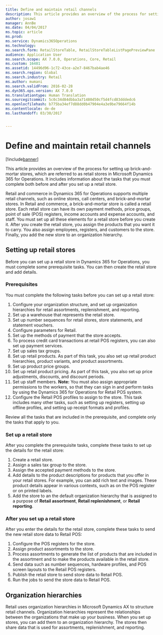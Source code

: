 ```yaml
---
title: Define and maintain retail channels
description: This article provides an overview of the process for setting up brick-and-mortar stores, which are referred to as retail stores in Microsoft Dynamics 365 for Operations. It includes information about the tasks that you must complete both before and after you set up a retail store.
author: josaw1
manager: AnnBe
ms.date: 04/04/2017
ms.topic: article
ms.prod: 
ms.service: Dynamics365Operations
ms.technology: 
ms.search.form: RetailStoreTable, RetailStoreTableListPagePreviewPane
audience: Application User
ms.search.scope: AX 7.0.0, Operations, Core, Retail
ms.custom: 16481
ms.assetid: 14496d96-1c72-43ce-a2e7-8467bab4ae46
ms.search.region: Global
ms.search.industry: Retail
ms.author: mumani
ms.search.validFrom: 2016-02-28
ms.dyn365.ops.version: AX 7.0.0
ms.translationtype: Human Translation
ms.sourcegitcommit: 5c0c34d84dbba3a71480d50cf5d4fcd83dddedc6
ms.openlocfilehash: b775ba34ef7d88dd0b47904e4a3e9be79664f14b
ms.contentlocale: de-de
ms.lasthandoff: 03/30/2017


---
```


# <a name="define-and-maintain-retail-channels"></a>Define and maintain retail channels

[!include[banner](includes/banner.md)]


This article provides an overview of the process for setting up brick-and-mortar stores, which are referred to as retail stores in Microsoft Dynamics 365 for Operations. It includes information about the tasks that you must complete both before and after you set up a retail store.

Retail and commerce in Dynamics 365 for Operations supports multiple retail channels, such as online stores, call centers, and brick-and-mortar stores. In Retail and commerce, a brick-and-mortar store is called a retail store. Each retail store can have its own payment methods, price groups, point of sale (POS) registers, income accounts and expense accounts, and staff. You must set up all these elements for a retail store before you create it. After you create the retail store, you assign the products that you want it to carry. You also assign employees, registers, and customers to the store. Finally, you add the new store to an organization hierarchy.

## <a name="setting-up-retail-stores"></a>Setting up retail stores
Before you can set up a retail store in Dynamics 365 for Operations, you must complete some prerequisite tasks. You can then create the retail store and add details.

### <a name="prerequisites"></a>Prerequisites

You must complete the following tasks before you can set up a retail store:

1.  Configure your organization structure, and set up organization hierarchies for retail assortments, replenishment, and reporting.
2.  Set up a warehouse that represents the retail store.
3.  Set up number sequences for retail stores, store statements, and statement vouchers.
4.  Configure parameters for Retail.
5.  Set up the methods of payment that the store accepts.
6.  To process credit card transactions at retail POS registers, you can also set up payment services.
7.  Set up sales tax groups.
8.  Set up retail products. As part of this task, you also set up retail product hierarchies, product variants, and product assortments.
9.  Set up product price groups.
10. Set up retail product pricing. As part of this task, you also set up price adjustments, discounts, and discount periods.
11. Set up staff members. **Note:** You must also assign appropriate permissions to the workers, so that they can sign in and perform tasks by using the Dynamics 365 for Operations for Retail POS system.
12. Configure the Retail POS profiles to assign to the store. This task includes many other tasks, such as setting up registers, setting up offline profiles, and setting up receipt formats and profiles.

Review all the tasks that are included in the prerequisite, and complete only the tasks that apply to you.

### <a name="set-up-a-retail-store"></a>Set up a retail store

After you complete the prerequisite tasks, complete these tasks to set up the details for the retail store:

1.  Create a retail store.
2.  Assign a sales tax group to the store.
3.  Assign the accepted payment methods to the store.
4.  Add details to the product descriptions for products that you offer in your retail stores. For example, you can add rich text and images. These product details appear in various contexts, such as on the POS register or on printed labels.
5.  Add the store to an the default organization hierarchy that is assigned to a purpose of **Retail assortment**, **Retail replenishment**, or **Retail reporting**.

### <a name="after-you-set-up-a-retail-store"></a>After you set up a retail store

After you enter the details for the retail store, complete these tasks to send the new retail store data to Retail POS:

1.  Configure the POS registers for the store.
2.  Assign product assortments to the store.
3.  Process assortments to generate the list of products that are included in the assortment and to make the products available in the retail store.
4.  Send data such as number sequences, hardware profiles, and POS screen layouts to the Retail POS registers.
5.  Publish the retail store to send store data to Retail POS.
6.  Run the jobs to send the store data to Retail POS.

## <a name="organization-hierarchies"></a>Organization hierarchies
Retail uses organization hierarchies in Microsoft Dynamics AX to structure retail channels. Organization hierarchies represent the relationships between the organizations that make up your business. When you set up stores, you can add them to an organization hierarchy. The stores then share data that is used for assortments, replenishment, and reporting.




